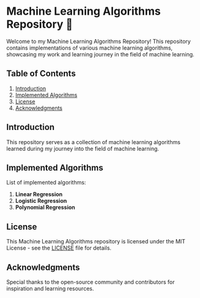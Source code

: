 # Machine Learning Algorithms Repository 🤖

Welcome to my Machine Learning Algorithms Repository! This repository contains implementations of various machine learning algorithms, showcasing my work and learning journey in the field of machine learning.

## Table of Contents

1. [Introduction](#introduction)
2. [Implemented Algorithms](#implemented-algorithms)
3. [License](#license)
4. [Acknowledgments](#acknowledgments)

## Introduction

This repository serves as a collection of machine learning algorithms learned during my journey into the field of machine learning.

## Implemented Algorithms

List of implemented algorithms:

1. **Linear Regression**
2. **Logistic Regression**
3. **Polynomial Regression**
   <!-- Add more algorithms here -->

## License

This Machine Learning Algorithms repository is licensed under the MIT License - see the [LICENSE](LICENSE) file for details.

## Acknowledgments

Special thanks to the open-source community and contributors for inspiration and learning resources.
